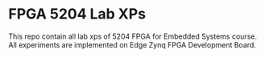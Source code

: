 # FPGA 5204 Lab XPs
 This repo contain all lab xps of 5204 FPGA for Embedded Systems course. 
 All experiments are implemented on Edge Zynq FPGA Development Board.
